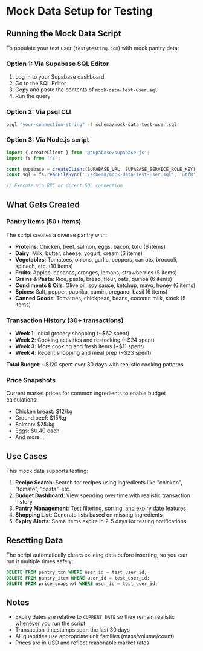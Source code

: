 # Mock Data Setup for Testing

## Running the Mock Data Script

To populate your test user (`test@testing.com`) with mock pantry data:

### Option 1: Via Supabase SQL Editor
1. Log in to your Supabase dashboard
2. Go to the SQL Editor
3. Copy and paste the contents of `mock-data-test-user.sql`
4. Run the query

### Option 2: Via psql CLI
```bash
psql "your-connection-string" -f schema/mock-data-test-user.sql
```

### Option 3: Via Node.js script
```javascript
import { createClient } from '@supabase/supabase-js';
import fs from 'fs';

const supabase = createClient(SUPABASE_URL, SUPABASE_SERVICE_ROLE_KEY);
const sql = fs.readFileSync('./schema/mock-data-test-user.sql', 'utf8');

// Execute via RPC or direct SQL connection
```

## What Gets Created

### Pantry Items (50+ items)
The script creates a diverse pantry with:
- **Proteins**: Chicken, beef, salmon, eggs, bacon, tofu (6 items)
- **Dairy**: Milk, butter, cheese, yogurt, cream (6 items)
- **Vegetables**: Tomatoes, onions, garlic, peppers, carrots, broccoli, spinach, etc. (10 items)
- **Fruits**: Apples, bananas, oranges, lemons, strawberries (5 items)
- **Grains & Pasta**: Rice, pasta, bread, flour, oats, quinoa (6 items)
- **Condiments & Oils**: Olive oil, soy sauce, ketchup, mayo, honey (6 items)
- **Spices**: Salt, pepper, paprika, cumin, oregano, basil (6 items)
- **Canned Goods**: Tomatoes, chickpeas, beans, coconut milk, stock (5 items)

### Transaction History (30+ transactions)
- **Week 1**: Initial grocery shopping (~$62 spent)
- **Week 2**: Cooking activities and restocking (~$24 spent)
- **Week 3**: More cooking and fresh items (~$11 spent)
- **Week 4**: Recent shopping and meal prep (~$23 spent)

**Total Budget**: ~$120 spent over 30 days with realistic cooking patterns

### Price Snapshots
Current market prices for common ingredients to enable budget calculations:
- Chicken breast: $12/kg
- Ground beef: $15/kg
- Salmon: $25/kg
- Eggs: $0.40 each
- And more...

## Use Cases

This mock data supports testing:

1. **Recipe Search**: Search for recipes using ingredients like "chicken", "tomato", "pasta", etc.
2. **Budget Dashboard**: View spending over time with realistic transaction history
3. **Pantry Management**: Test filtering, sorting, and expiry date features
4. **Shopping List**: Generate lists based on missing ingredients
5. **Expiry Alerts**: Some items expire in 2-5 days for testing notifications

## Resetting Data

The script automatically clears existing data before inserting, so you can run it multiple times safely:

```sql
DELETE FROM pantry_txn WHERE user_id = test_user_id;
DELETE FROM pantry_item WHERE user_id = test_user_id;
DELETE FROM price_snapshot WHERE user_id = test_user_id;
```

## Notes

- Expiry dates are relative to `CURRENT_DATE` so they remain realistic whenever you run the script
- Transaction timestamps span the last 30 days
- All quantities use appropriate unit families (mass/volume/count)
- Prices are in USD and reflect reasonable market rates

